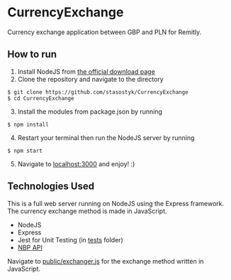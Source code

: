 # CurrencyExchange
 Currency exchange application between GBP and PLN for Remitly.

 ## How to run
 1. Install NodeJS from [the official download page](https://nodejs.org/en/download/)
 2. Clone the repository and navigate to the directory
 ```shell
 $ git clone https://github.com/stasostyk/CurrencyExchange
 $ cd CurrencyExchange
 ```
3. Install the modules from package.json by running
```shell
$ npm install
```
4. Restart your terminal then run the NodeJS server by running
```shell
$ npm start
```
5. Navigate to [localhost:3000](http://localhost:3000/) and enjoy! :)

## Technologies Used
This is a full web server running on NodeJS using the Express framework. The currency exchange method is made in JavaScript.
* NodeJS
* Express
* Jest for Unit Testing (in [tests](./tests) folder)
* [NBP API](https://api.nbp.pl/)

Navigate to [public/exchanger.js](./public/exchanger.js) for the exchange method written in JavaScript.
